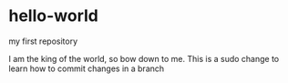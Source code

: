 # hello-world
my first repository

I am the king of the world, so bow down to me.
This is a sudo change to learn how to commit changes in a branch
